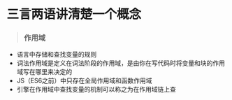 # 三言两语讲清楚一个概念

> ### 作用域
- 语言中存储和查找变量的规则
- 词法作用域是定义在词法阶段的作用域，是由你在写代码时将变量和块的作用域写在哪里来决定的
- JS（ES6之前）中只存在全局作用域和函数作用域
- 引擎在作用域中查找变量的机制可以称之为在作用域链上查